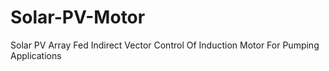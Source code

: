 # Solar-PV-Motor
Solar PV Array Fed Indirect Vector Control Of Induction Motor For Pumping Applications
